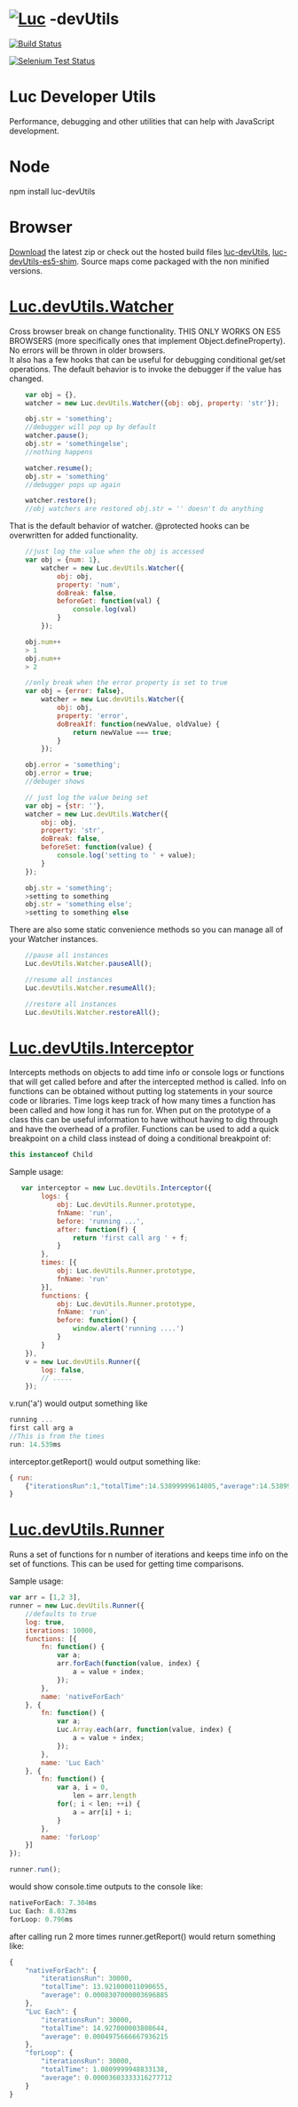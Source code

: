 [![Luc](http://pllee.github.io/luc/pages/docsResources/luc.png)](https://github.com/pllee/luc) -devUtils
====

[![Build Status](https://secure.travis-ci.org/pllee/luc-devUtils.png)](http://travis-ci.org/pllee/luc)

[![Selenium Test Status](https://saucelabs.com/browser-matrix/luc-devUtils.svg)](https://saucelabs.com/u/luc-devUtils)


Luc Developer Utils
====

Performance, debugging and other utilities that can help with JavaScript development.


Node
====
npm install luc-devUtils

Browser
====
[Download](http://pllee.github.io/luc-devUtils/versions/luc-devUtils-0.1.0.zip) the latest zip or check out the hosted build files [luc-devUtils](http://pllee.github.io/luc-devUtils/build/luc-devUtils.js), [luc-devUtils-es5-shim](http://pllee.github.io/luc-devUtils/build/luc-devUtils-es5-shim.js).  Source maps come packaged with the non minified versions.

[Luc.devUtils.Watcher](http://pllee.github.io/luc-devUtils/pages/docs/#!/api/Luc.devUtils.Watcher)
===
Cross browser break on change functionality.  THIS ONLY WORKS ON ES5 BROWSERS (more specifically ones that implement Object.defineProperty).  
No errors will be thrown in older browsers.  <br>
It also has a few hooks that can be useful for debugging conditional  get/set operations.
The default behavior is to invoke the debugger if the value has changed.

```js
    var obj = {},
    watcher = new Luc.devUtils.Watcher({obj: obj, property: 'str'});

    obj.str = 'something';
    //debugger will pop up by default
    watcher.pause();
    obj.str = 'somethingelse';
    //nothing happens

    watcher.resume();
    obj.str = 'something'
    //debugger pops up again

    watcher.restore();
    //obj watchers are restored obj.str = '' doesn't do anything
```
That is the default behavior of watcher.  @protected hooks can be overwritten for added functionality.

```js
    //just log the value when the obj is accessed
    var obj = {num: 1},
        watcher = new Luc.devUtils.Watcher({
            obj: obj,
            property: 'num',
            doBreak: false,
            beforeGet: function(val) {
                console.log(val)
            }
        });

    obj.num++
    > 1
    obj.num++
    > 2
```

```js
    //only break when the error property is set to true
    var obj = {error: false},
        watcher = new Luc.devUtils.Watcher({
            obj: obj,
            property: 'error',
            doBreakIf: function(newValue, oldValue) {
                return newValue === true;
            }
        });

    obj.error = 'something';
    obj.error = true;
    //debuger shows
```

```js
    // just log the value being set
    var obj = {str: ''},
    watcher = new Luc.devUtils.Watcher({
        obj: obj,
        property: 'str',
        doBreak: false,
        beforeSet: function(value) {
            console.log('setting to ' + value);
        }
    });

    obj.str = 'something';
    >setting to something
    obj.str = 'something else';
    >setting to something else
```

There are also some static convenience methods so you can manage all of your Watcher instances.

```js
    //pause all instances
    Luc.devUtils.Watcher.pauseAll();

    //resume all instances
    Luc.devUtils.Watcher.resumeAll();

    //restore all instances
    Luc.devUtils.Watcher.restoreAll();
```


[Luc.devUtils.Interceptor](http://pllee.github.io/luc-devUtils/pages/docs/#!/api/Luc.devUtils.Interceptor)
===
Intercepts methods on objects to add time info or console logs or functions that will get called before and after the intercepted method is called.  Info on functions can be obtained without putting log statements in your source code or libraries.  Time logs keep track of how many times a function has been called and how long it has run for.  When put on the prototype of a class this can be useful information to have without having to dig through and have the overhead of a profiler.  Functions can be used to add a quick breakpoint on a child class instead of doing a conditional breakpoint of:

```js
this instanceof Child
```

Sample usage:

```js
   var interceptor = new Luc.devUtils.Interceptor({
        logs: {
            obj: Luc.devUtils.Runner.prototype,
            fnName: 'run',
            before: 'running ...',
            after: function(f) {
                return 'first call arg ' + f;
            }
        },
        times: [{
            obj: Luc.devUtils.Runner.prototype,
            fnName: 'run'
        }],
        functions: {
            obj: Luc.devUtils.Runner.prototype,
            fnName: 'run',
            before: function() {
                window.alert('running ....')
            }
        }
    }),
    v = new Luc.devUtils.Runner({
        log: false,
        // .....
    });
```

v.run('a') would output something like

```js
running ...
first call arg a 
//This is from the times
run: 14.539ms 
```

interceptor.getReport() would output something like:

```js
{ run:
    {"iterationsRun":1,"totalTime":14.53899999614805,"average":14.53899999614805}
}
```

[Luc.devUtils.Runner](http://pllee.github.io/luc-devUtils/pages/docs/#!/api/Luc.devUtils.Runner)
===

Runs a set of functions for n number of iterations and keeps time info on the set of functions.  This can be used for getting time comparisons. 

Sample usage:

```js
var arr = [1,2 3],
runner = new Luc.devUtils.Runner({
    //defaults to true
    log: true,
    iterations: 10000,
    functions: [{
        fn: function() {
            var a;
            arr.forEach(function(value, index) {
                a = value + index;
            });
        },
        name: 'nativeForEach'
    }, {
        fn: function() {
            var a;
            Luc.Array.each(arr, function(value, index) {
                a = value + index;
            });
        },
        name: 'Luc Each'
    }, {
        fn: function() {
            var a, i = 0,
                len = arr.length
            for(; i < len; ++i) {
                a = arr[i] + i;
            }
        },
        name: 'forLoop'
    }]
});

runner.run();
```
would show console.time outputs to the console like:

```js
nativeForEach: 7.304ms 
Luc Each: 8.032ms 
forLoop: 0.796ms
```

after calling run 2 more times runner.getReport() would return something like:

```js
{
    "nativeForEach": {
        "iterationsRun": 30000,
        "totalTime": 13.921000011090655,
        "average": 0.0008307000003696885
    },
    "Luc Each": {
        "iterationsRun": 30000,
        "totalTime": 14.927000003808644,
        "average": 0.0004975666667936215
    },
    "forLoop": {
        "iterationsRun": 30000,
        "totalTime": 1.0809999948833138,
        "average": 0.00003603333316277712
    }
}
```
